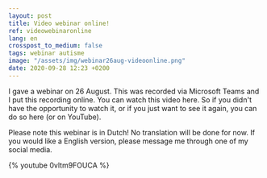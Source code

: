 ```yaml
---
layout: post
title: Video webinar online!
ref: videowebinaronline
lang: en
crosspost_to_medium: false
tags: webinar autisme
image: "/assets/img/webinar26aug-videoonline.png"
date: 2020-09-28 12:23 +0200
---
```

I gave a webinar on 26 August. This was recorded via Microsoft Teams and I put this recording online. You can watch this video here. 
So if you didn't have the opportunity to watch it, or if you just want to see it again, you can do so here (or on YouTube).

Please note this webinar is in Dutch! No translation will be done for now. If you would like a English version, please message me through one of my social media.

{% youtube 0vltm9FOUCA %}
